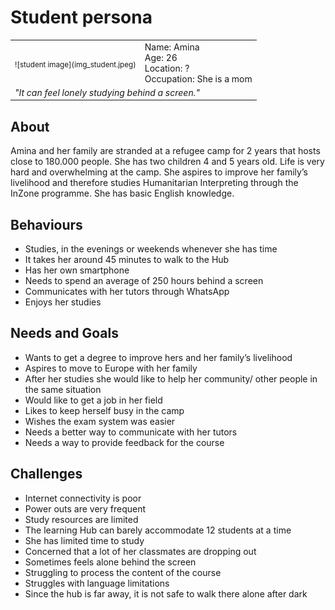 # Student persona

<table>
<tbody>
<tr>
  <td>
    <sub>![student image](img_student.jpeg)</sub>
  </td>
  <td>
    Name: Amina<br>
    Age: 26<br>
    Location: ?<br>
    Occupation: She is a mom
  </td>
</tr>
<tr>
  <td colspan="2">
    <i>"It can feel lonely studying behind a screen."</i>
  </td>
</tr>
</tbody>
</table>

## About

Amina and her family are stranded at a refugee camp for 2 years that hosts close to 180.000 people. She has two children 4 and 5 years old. Life is very hard and overwhelming at the camp. She aspires to improve her family’s livelihood and therefore studies Humanitarian Interpreting through the InZone programme. She has basic English knowledge. 

## Behaviours

- Studies, in the evenings or weekends whenever she has time
- It takes her around 45 minutes to walk to the Hub 
- Has her own smartphone 
- Needs to spend an average of 250 hours behind a screen
- Communicates with her tutors through WhatsApp
- Enjoys her studies 

## Needs and Goals

- Wants to get a degree to improve hers and her family’s livelihood
- Aspires to move to Europe with her family
- After her studies she would like to help her community/ other people in the same situation
- Would like to get a job in her field 
- Likes to keep herself busy in the camp
- Wishes the exam system was easier
- Needs a better way to communicate with her tutors 
- Needs a way to provide feedback for the course

## Challenges

- Internet connectivity is poor
- Power outs are very frequent
- Study resources are limited
- The learning Hub can barely accommodate 12 students at a time
- She has limited time to study
- Concerned that a lot of her classmates are dropping out
- Sometimes feels alone behind the screen 
- Struggling to process the content of the course 
- Struggles with language limitations 
- Since the hub is far away, it is not safe to walk there alone after dark







